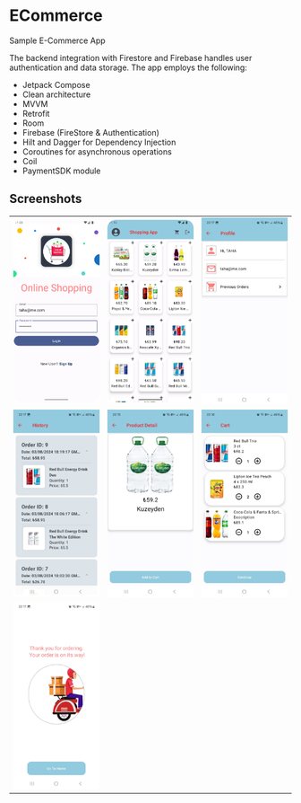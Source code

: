 # ECommerce
Sample E-Commerce App

The backend integration with Firestore and Firebase handles user authentication and data storage. The app employs the following:
- Jetpack Compose
- Clean architecture
- MVVM
- Retrofit
- Room
- Firebase (FireStore & Authentication)
- Hilt and Dagger for Dependency Injection
- Coroutines for asynchronous operations
- Coil
- PaymentSDK module

## Screenshots
<table>
  <tr>
    <td align="center"><img src="screenshots/login.png" alt="screenshot 1" width="200"></td>
    <td align="center"><img src="screenshots/home.png" alt="screenshot 2" width="200"></td>
    <td align="center"><img src="screenshots/profile.jpeg" alt="screenshot 3" width="200"></td>
  </tr>
  <tr>
    <td align="center"><img src="screenshots/history.jpeg" alt="screenshot 4" width="200"></td>
    <td align="center"><img src="screenshots/detail.jpeg" alt="screenshot 5" width="200"></td>
    <td align="center"><img src="screenshots/cart.jpeg" alt="screenshot 6" width="200"></td>
  </tr>
   <tr>
    <td align="center"><img src="screenshots/confirm.jpeg" alt="screenshot 7" width="200"></td>
  </tr>

</table>